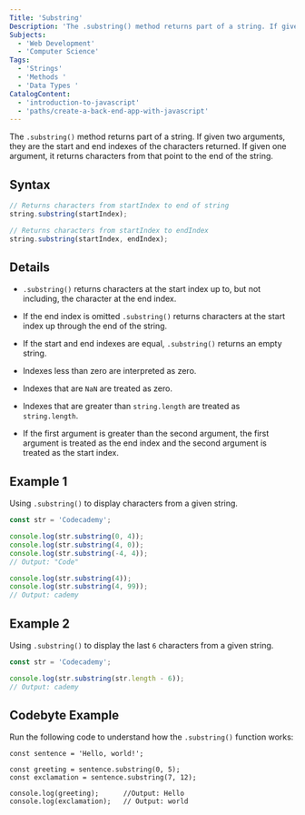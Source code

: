 ```yaml
---
Title: 'Substring'
Description: 'The .substring() method returns part of a string. If given two arguments, they are the start and end indexes of the characters returned. If given one argument, it returns characters from that point to the end of the string. javascript // Returns characters from startIndex to end of string string.substring(startIndex); // Returns characters from startIndex to endIndex string.substring(startIndex, endIndex); '
Subjects:
  - 'Web Development'
  - 'Computer Science'
Tags:
  - 'Strings'
  - 'Methods '
  - 'Data Types '
CatalogContent:
  - 'introduction-to-javascript'
  - 'paths/create-a-back-end-app-with-javascript'
---
```


The `.substring()` method returns part of a string. If given two arguments, they are the start and end indexes of the characters returned. If given one argument, it returns characters from that point to the end of the string.

## Syntax

```javascript
// Returns characters from startIndex to end of string
string.substring(startIndex);

// Returns characters from startIndex to endIndex
string.substring(startIndex, endIndex);
```

## Details

- `.substring()` returns characters at the start index up to, but not including, the character at the end index.

- If the end index is omitted `.substring()` returns characters at the start index up through the end of the string.

- If the start and end indexes are equal, `.substring()` returns an empty string.

- Indexes less than zero are interpreted as zero.

- Indexes that are `NaN` are treated as zero.

- Indexes that are greater than `string.length` are treated as `string.length`.

- If the first argument is greater than the second argument, the first argument is treated as the end index and the second argument is treated as the start index.

## Example 1

Using `.substring()` to display characters from a given string.

```javascript
const str = 'Codecademy';

console.log(str.substring(0, 4));
console.log(str.substring(4, 0));
console.log(str.substring(-4, 4));
// Output: "Code"

console.log(str.substring(4));
console.log(str.substring(4, 99));
// Output: cademy
```

## Example 2

Using `.substring()` to display the last `6` characters from a given string.

```javascript
const str = 'Codecademy';

console.log(str.substring(str.length - 6));
// Output: cademy
```

## Codebyte Example

Run the following code to understand how the `.substring()` function works:

```codebyte/javascript
const sentence = 'Hello, world!';

const greeting = sentence.substring(0, 5);
const exclamation = sentence.substring(7, 12);

console.log(greeting);      //Output: Hello
console.log(exclamation);   // Output: world
```
